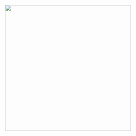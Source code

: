 <p align="center">
  <img src="https://github-readme-stats.vercel.app/api/top-langs/?username=subashbaniyaa&layout=compact&hide_border=false&bg_color=0d1117&border_color=ffffff&title_color=ffffff&text_color=ffffff" width="400" />
</p>
